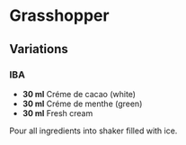 # Grasshopper

## Variations

### IBA

* **30 ml** Créme de cacao (white)
* **30 ml** Créme de menthe (green)
* **30 ml** Fresh cream

Pour all ingredients into shaker filled with ice.
